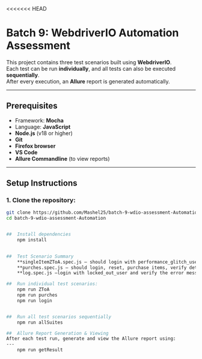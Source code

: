 <<<<<<< HEAD
# Batch 9: WebdriverIO Automation Assessment

This project contains three test scenarios built using **WebdriverIO**.  
Each test can be run **individually**, and all tests can also be executed **sequentially**.  
After every execution, an **Allure** report is generated automatically.

---

##  Prerequisites

- Framework: **Mocha**
- Language: **JavaScript**
- **Node.js** (v18 or higher)
- **Git**
- **Firefox browser**
- **VS Code**
- **Allure Commandline** (to view reports)

---

##  Setup Instructions

### 1. Clone the repository:
```bash
git clone https://github.com/Mashel25/batch-9-wdio-assessment-Automation.git
cd batch-9-wdio-assessment-Automation


##  Install dependencies
	npm install

 
##  Test Scenario Summary
	**singleItemZToA.spec.js — should login with performance_glitch_user, reset app state, sort Z to A, and checkout.
	**purches.spec.js — should login, reset, purchase items, verify details, finish and logout.
	**log.spec.js —login with locked_out_user and verify the error message.

##  Run individual test scenarios:
	npm run ZToA
	npm run purches
	npm run login


##  Run all test scenarios sequentially
	npm run allSuites

##  Allure Report Generation & Viewing	
After each test run, generate and view the Allure report using:
---
	npm run getResult
